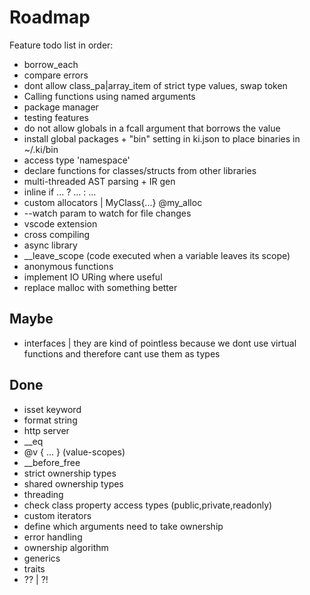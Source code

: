 
# Roadmap

Feature todo list in order:

- borrow_each
- compare errors
- dont allow class_pa|array_item of strict type values, swap token
- Calling functions using named arguments
- package manager
- testing features
- do not allow globals in a fcall argument that borrows the value
- install global packages + "bin" setting in ki.json to place binaries in ~/.ki/bin
- access type 'namespace'
- declare functions for classes/structs from other libraries
- multi-threaded AST parsing + IR gen
- inline if ... ? ... : ...
- custom allocators | MyClass{...} @my_alloc
- --watch param to watch for file changes
- vscode extension
- cross compiling
- async library
- __leave_scope (code executed when a variable leaves its scope)
- anonymous functions
- implement IO URing where useful
- replace malloc with something better

## Maybe

- interfaces | they are kind of pointless because we dont use virtual functions and therefore cant use them as types

## Done

- isset keyword
- format string
- http server
- __eq
- @v { ... } (value-scopes)
- __before_free
- strict ownership types
- shared ownership types
- threading
- check class property access types (public,private,readonly)
- custom iterators
- define which arguments need to take ownership
- error handling
- ownership algorithm
- generics
- traits
- ?? | ?!
